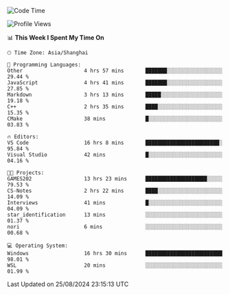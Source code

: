 <!--START_SECTION:waka-->
![Code Time](http://img.shields.io/badge/Code%20Time-1%2C925%20hrs%2044%20mins-blue)

![Profile Views](http://img.shields.io/badge/Profile%20Views-4-blue)

📊 **This Week I Spent My Time On** 

```text
🕑︎ Time Zone: Asia/Shanghai

💬 Programming Languages: 
Other                    4 hrs 57 mins       ███████░░░░░░░░░░░░░░░░░░   29.44 % 
JavaScript               4 hrs 41 mins       ███████░░░░░░░░░░░░░░░░░░   27.85 % 
Markdown                 3 hrs 13 mins       █████░░░░░░░░░░░░░░░░░░░░   19.18 % 
C++                      2 hrs 35 mins       ████░░░░░░░░░░░░░░░░░░░░░   15.35 % 
CMake                    38 mins             █░░░░░░░░░░░░░░░░░░░░░░░░   03.83 % 

🔥 Editors: 
VS Code                  16 hrs 8 mins       ████████████████████████░   95.84 % 
Visual Studio            42 mins             █░░░░░░░░░░░░░░░░░░░░░░░░   04.16 % 

🐱‍💻 Projects: 
GAMES202                 13 hrs 23 mins      ████████████████████░░░░░   79.53 % 
CS-Notes                 2 hrs 22 mins       ████░░░░░░░░░░░░░░░░░░░░░   14.09 % 
Interviews               41 mins             █░░░░░░░░░░░░░░░░░░░░░░░░   04.09 % 
star_identification      13 mins             ░░░░░░░░░░░░░░░░░░░░░░░░░   01.37 % 
nori                     6 mins              ░░░░░░░░░░░░░░░░░░░░░░░░░   00.68 % 

💻 Operating System: 
Windows                  16 hrs 30 mins      █████████████████████████   98.01 % 
WSL                      20 mins             ░░░░░░░░░░░░░░░░░░░░░░░░░   01.99 % 
```


 Last Updated on 25/08/2024 23:15:13 UTC
<!--END_SECTION:waka-->